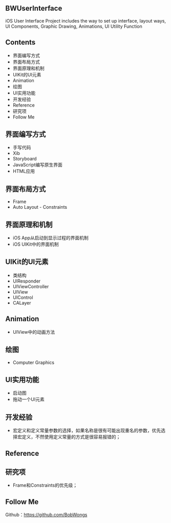 ## BWUserInterface

iOS User Interface Project includes the way to set up interface, layout ways, UI Components, Graphic Drawing, Animations, UI Utility Function

## Contents

- 界面编写方式
- 界面布局方式
- 界面原理和机制
- UIKit的UI元素
- Animation
- 绘图
- UI实用功能
- 开发经验
- Reference
- 研究项
- Follow Me

## 界面编写方式

- 手写代码
- Xib
- Storyboard
- JavaScript编写原生界面
- HTML应用

## 界面布局方式

- Frame
- Auto Layout - Constraints

## 界面原理和机制

- iOS App从启动到显示过程的界面机制
- iOS UIKit中的界面机制

## UIKit的UI元素

- 类结构
- UIResponder
- UIViewController
- UIView
- UIControl
- CALayer

## Animation

- UIView中的动画方法

## 绘图

- Computer Graphics

## UI实用功能

- 启动图
- 拖动一个UI元素

## 开发经验

- 宏定义和定义常量参数的选择，如果名称是很有可能出现重名的参数，优先选择宏定义，不然使用定义常量的方式是很容易报错的；

## Reference



## 研究项

- Frame和Constraints的优先级；

## Follow Me

Github：https://github.com/BobWongs